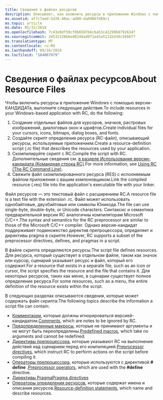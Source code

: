 ```yaml
---
title: Сведения о файлах ресурсов
description: Описывает, как включить ресурсы в приложение Windows с помощью версии-КАНДИДАТа.
ms.assetid: af7c7aed-5d28-40ac-ad00-da0986fd89c1
ms.topic: article
ms.date: 05/31/2018
ms.openlocfilehash: 7c43e9df59cf0b6507b6c6a53c42299b8792634f
ms.sourcegitcommit: 2d531328b6ed82d4ad971a45a5131b430c5866f7
ms.translationtype: MT
ms.contentlocale: ru-RU
ms.lasthandoff: 09/16/2019
ms.locfileid: "104067979"
---
```

# <a name="about-resource-files"></a><span data-ttu-id="2c15e-103">Сведения о файлах ресурсов</span><span class="sxs-lookup"><span data-stu-id="2c15e-103">About Resource Files</span></span>

<span data-ttu-id="2c15e-104">Чтобы включить ресурсы в приложение Windows с помощью версии-КАНДИДАТа, выполните следующие действия.</span><span class="sxs-lookup"><span data-stu-id="2c15e-104">To include resources in your Windows-based application with RC, do the following:</span></span>

1.  <span data-ttu-id="2c15e-105">Создание отдельных файлов для курсоров, значков, растровых изображений, диалоговых окон и шрифтов.</span><span class="sxs-lookup"><span data-stu-id="2c15e-105">Create individual files for your cursors, icons, bitmaps, dialog boxes, and fonts.</span></span>
2.  <span data-ttu-id="2c15e-106">Создайте скрипт определения ресурса (RC-файл), описывающий ресурсы, используемые приложением.</span><span class="sxs-lookup"><span data-stu-id="2c15e-106">Create a resource-definition script (.rc file) that describes the resources used by your application.</span></span>
3.  <span data-ttu-id="2c15e-107">Скомпилируйте скрипт с RC.</span><span class="sxs-lookup"><span data-stu-id="2c15e-107">Compile the script with RC.</span></span> <span data-ttu-id="2c15e-108">Дополнительные сведения см. [в разделе Использование версии-кандидата (Командная строка RC)](using-rc-the-rc-command-line-.md).</span><span class="sxs-lookup"><span data-stu-id="2c15e-108">For more information, see [Using RC (The RC Command Line)](using-rc-the-rc-command-line-.md).</span></span>
4.  <span data-ttu-id="2c15e-109">Свяжите файл скомпилированного ресурса (RES) с исполняемым файлом приложения с вашим компоновщиком.</span><span class="sxs-lookup"><span data-stu-id="2c15e-109">Link the compiled resource (.res) file into the application's executable file with your linker.</span></span>

<span data-ttu-id="2c15e-110">Файл ресурсов — это текстовый файл с расширением RC.</span><span class="sxs-lookup"><span data-stu-id="2c15e-110">A resource file is a text file with the extension .rc.</span></span> <span data-ttu-id="2c15e-111">Файл может использовать однобайтовые, двухбайтовые или символы Юникода.</span><span class="sxs-lookup"><span data-stu-id="2c15e-111">The file can use single-byte, double-byte, or Unicode characters.</span></span> <span data-ttu-id="2c15e-112">Синтаксис и семантика предварительной версии RC аналогичны компиляторам Microsoft C/C++.</span><span class="sxs-lookup"><span data-stu-id="2c15e-112">The syntax and semantics for the RC preprocessor are similar to those of the Microsoft C/C++ compiler.</span></span> <span data-ttu-id="2c15e-113">Однако версия-кандидат поддерживает подмножество директив препроцессора, определяет и директивы pragma в скрипте.</span><span class="sxs-lookup"><span data-stu-id="2c15e-113">However, RC supports a subset of the preprocessor directives, defines, and pragmas in a script.</span></span>

<span data-ttu-id="2c15e-114">В файле скрипта определяются ресурсы.</span><span class="sxs-lookup"><span data-stu-id="2c15e-114">The script file defines resources.</span></span> <span data-ttu-id="2c15e-115">Для ресурса, который существует в отдельном файле, таком как значок или курсор, сценарий указывает ресурс и файл, который его содержит.</span><span class="sxs-lookup"><span data-stu-id="2c15e-115">For a resource that exists in a separate file, such as an icon or cursor, the script specifies the resource and the file that contains it.</span></span> <span data-ttu-id="2c15e-116">Для некоторых ресурсов, таких как меню, в сценарии существует полное определение ресурса.</span><span class="sxs-lookup"><span data-stu-id="2c15e-116">For some resources, such as a menu, the entire definition of the resource exists within the script.</span></span>

<span data-ttu-id="2c15e-117">В следующих разделах описываются сведения, которые может содержать файл скрипта:</span><span class="sxs-lookup"><span data-stu-id="2c15e-117">The following topics describe the information a script file can contain:</span></span>

-   <span data-ttu-id="2c15e-118">[Комментарии](comments.md), которые должны игнорироваться версией-кандидатом.</span><span class="sxs-lookup"><span data-stu-id="2c15e-118">[Comments](comments.md), which are notes to be ignored by RC.</span></span>
-   <span data-ttu-id="2c15e-119">[Предопределенные макросы](predefined-macros.md), которые не принимают аргументы и не могут быть переопределены.</span><span class="sxs-lookup"><span data-stu-id="2c15e-119">[Predefined macros](predefined-macros.md), which take no arguments and cannot be redefined.</span></span>
-   <span data-ttu-id="2c15e-120">[Директивы препроцессора](preprocessor-directives.md), которые указывают RC на выполнение действий над сценарием перед его компиляцией.</span><span class="sxs-lookup"><span data-stu-id="2c15e-120">[Preprocessor directives](preprocessor-directives.md), which instruct RC to perform actions on the script before compiling it.</span></span>
-   <span data-ttu-id="2c15e-121">[Операторы препроцессора](preprocessor-operators.md), которые используются с директивой **\# define** .</span><span class="sxs-lookup"><span data-stu-id="2c15e-121">[Preprocessor operators](preprocessor-operators.md), which are used with the **\#define** directive.</span></span>
-   [<span data-ttu-id="2c15e-122">Директивы Pragma</span><span class="sxs-lookup"><span data-stu-id="2c15e-122">Pragma directives</span></span>](pragma-directives.md)
-   <span data-ttu-id="2c15e-123">[Операторы определения ресурсов](resource-definition-statements.md), которые содержат имена и описания ресурсов.</span><span class="sxs-lookup"><span data-stu-id="2c15e-123">[Resource-definition statements](resource-definition-statements.md), which name and describe resources.</span></span>

 

 




